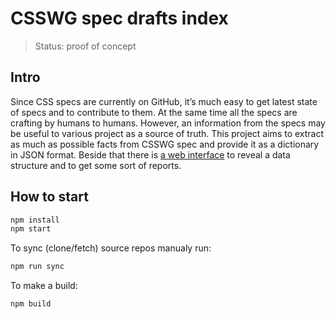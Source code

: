 # CSSWG spec drafts index

> Status: proof of concept

## Intro

Since CSS specs are currently on GitHub, it’s much easy to get latest state of specs and to contribute to them. At the same time all the specs are crafting by humans to humans. However, an information from the specs may be useful to various project as a source of truth. This project aims to extract as much as possible facts from CSSWG spec and provide it as a dictionary in JSON format. Beside that there is [a web interface](https://lahmatiy.github.io/csswg-drafts-index/) to reveal a data structure and to get some sort of reports.

## How to start

```bash
npm install
npm start
```

To sync (clone/fetch) source repos manualy run:

```bash
npm run sync
```

To make a build:

```
npm build
```
